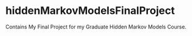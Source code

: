 # hiddenMarkovModelsFinalProject
Contains My Final Project for my Graduate Hidden Markov Models Course.
